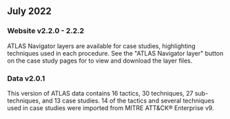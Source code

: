 ## July 2022


### Website v2.2.0 - 2.2.2

ATLAS Navigator layers are available for case studies, highlighting techniques used in each procedure.  See the "ATLAS Navigator layer" button on the case study pages for to view and download the layer files.

### Data v2.0.1

This version of ATLAS data contains 16 tactics, 30 techniques, 27 sub-techniques, and 13 case studies.  14 of the tactics and several techniques used in case studies were imported from MITRE ATT&CK&reg; Enterprise v9.
